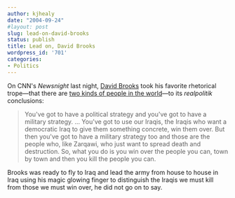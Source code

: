 ```yaml
---
author: kjhealy
date: "2004-09-24"
#layout: post
slug: lead-on-david-brooks
status: publish
title: Lead on, David Brooks
wordpress_id: '701'
categories:
- Politics
---
```


On CNN's *Newsnight* last night, [David Brooks](http://edition.cnn.com/TRANSCRIPTS/0409/23/asb.00.html) took his favorite rhetorical trope—that there are [two kinds of people in the world](http://www.mcsweeneys.net/2004/9/20warner.html)—to its *realpolitik* conclusions:

> You've got to have a political strategy and you've got to have a military strategy. ... You've got to use our Iraqis, the Iraqis who want a democratic Iraq to give them something concrete, win them over. But then you've got to have a military strategy too and those are the people who, like Zarqawi, who just want to spread death and destruction. So, what you do is you win over the people you can, town by town and then you kill the people you can.

Brooks was ready to fly to Iraq and lead the army from house to house in Iraq using his magic glowing finger to distinguish the Iraqis we must kill from those we must win over, he did not go on to say.
